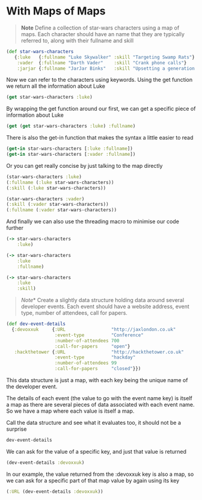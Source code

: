 # With Maps of Maps

> **Note** Define a collection of star-wars characters using a map of maps.  Each character should have an name that they are typically referred to, along with their fullname and skill

<!--sec data-title="Reveal answer" data-id="answer001" data-collapse=true ces-->

```clojure
(def star-wars-characters
   {:luke   {:fullname "Luke Skywalker" :skill "Targeting Swamp Rats"}
    :vader  {:fullname "Darth Vader"    :skill "Crank phone calls"}
    :jarjar {:fullname "JarJar Binks"   :skill "Upsetting a generation of fans"}})
```

Now we can refer to the characters using keywords.  Using the get function we return all the information about Luke

```clojure
(get star-wars-characters :luke)
```

By wrapping the get function around our first, we can get a specific piece of information about Luke

```clojure
(get (get star-wars-characters :luke) :fullname)
```

There is also the get-in function that makes the syntax a little easier to read

```clojure
(get-in star-wars-characters [:luke :fullname])
(get-in star-wars-characters [:vader :fullname])
```

Or you can get really concise by just talking to the map directly

```clojure
(star-wars-characters :luke)
(:fullname (:luke star-wars-characters))
(:skill (:luke star-wars-characters))

(star-wars-characters :vader)
(:skill (:vader star-wars-characters))
(:fullname (:vader star-wars-characters))
```

And finally we can also use the threading macro to minimise our code further

```clojure
(-> star-wars-characters
    :luke)

(-> star-wars-characters
    :luke
    :fullname)

(-> star-wars-characters
    :luke
    :skill)
```
<!--endsec-->

> *Note** Create a slightly  data structure holding data around several developer events.  Each event should have a website address, event type, number of attendees, call for papers.

<!--sec data-title="Reveal answer" data-id="answer002" data-collapse=true ces-->

```clojure
(def dev-event-details
  {:devoxxuk     {:URL                 "http://jaxlondon.co.uk"
                  :event-type          "Conference"
                  :number-of-attendees 700
                  :call-for-papers     "open"}
   :hackthetower {:URL                 "http://hackthetower.co.uk"
                  :event-type          "hackday"
                  :number-of-attendees 99
                  :call-for-papers     "closed"}})
```

This data structure is just a map, with each key being the unique name of the developer event.

The details of each event (the value to go with the event name key) is itself a map as there are several pieces of data associated with each event name.
So we have a map where each value is itself a map.

Call the data structure and see what it evaluates too, it should not be a surprise

```clojure
dev-event-details
```

We can ask for the value of a specific key, and just that value is returned

```clojure
(dev-event-details :devoxxuk)
```

In our example, the value returned from the :devoxxuk key is also a map, so we can ask for a specific part of that map value by again using its key

```clojure
(:URL (dev-event-details :devoxxuk))
```

<!--endsec-->
